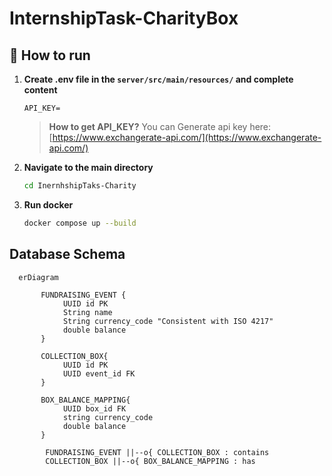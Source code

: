 # InternshipTask-CharityBox

## 🚀 How to run

1. **Create .env file in the `server/src/main/resources/`  and complete content**

    ```
    API_KEY=
    ```

    >  **How to get API_KEY?** You can Generate api key here: [https://www.exchangerate-api.com/](https://www.exchangerate-api.com/)

2. **Navigate to the main directory**
    ```bash
    cd InernhshipTaks-Charity
    ```

3. **Run docker**

    ```bash
    docker compose up --build
    ```
   
## Database Schema

```mermaid
  erDiagram
   
       FUNDRAISING_EVENT {
            UUID id PK
            String name
            String currency_code "Consistent with ISO 4217"
            double balance
       }
   
       COLLECTION_BOX{
            UUID id PK
            UUID event_id FK
       }

       BOX_BALANCE_MAPPING{
            UUID box_id FK
            string currency_code
            double balance
       }
   
        FUNDRAISING_EVENT ||--o{ COLLECTION_BOX : contains
        COLLECTION_BOX ||--o{ BOX_BALANCE_MAPPING : has
```